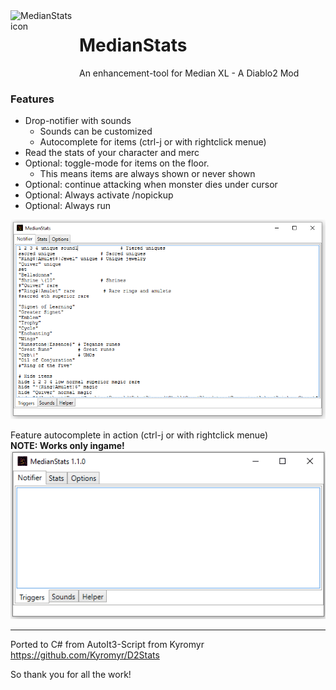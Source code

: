<img align="left" width="110" height="110" src="https://raw.githubusercontent.com/D4koon/MedianStats/master/MedianStats/resources/logo.ico" alt="MedianStats icon">

 # MedianStats
An enhancement-tool for Median XL - A Diablo2 Mod

### Features
- Drop-notifier with sounds
  - Sounds can be customized
  - Autocomplete for items (ctrl-j or with rightclick menue)
- Read the stats of your character and merc
- Optional: toggle-mode for items on the floor.
  - This means items are always shown or never shown
- Optional: continue attacking when monster dies under cursor
- Optional: Always activate /nopickup
- Optional: Always run

![MedianStats AppPreview](/MedianStats/resources/AppPreview.png)

Feature autocomplete in action (ctrl-j or with rightclick menue)<br>
<b>NOTE: Works only ingame!</b><br>
![MedianStats AppPreview](/MedianStats/resources/autocomplete_feature.gif)

---

</hl>

Ported to C# from AutoIt3-Script from Kyromyr</br>
https://github.com/Kyromyr/D2Stats

So thank you for all the work!
